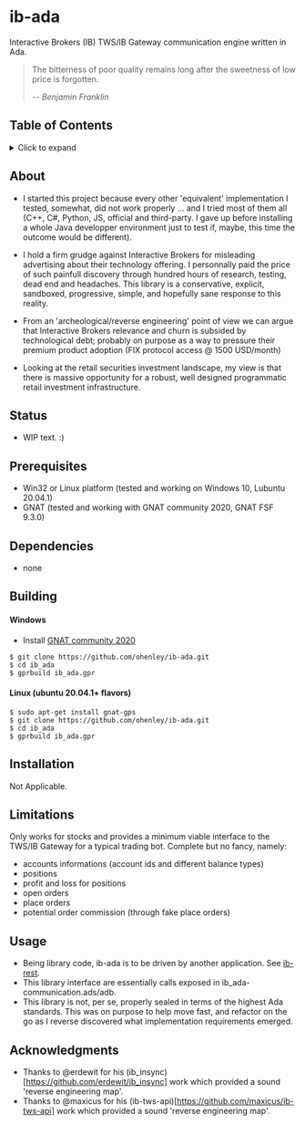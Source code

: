 # ib-ada
Interactive Brokers (IB) TWS/IB Gateway communication engine written in Ada.

> The bitterness of poor quality remains long after the sweetness of low price is forgotten.
>
> -- <cite>Benjamin Franklin</cite>

## Table of Contents
<details>
<summary>Click to expand</summary>

1. [About](#About)
2. [Status](#Status)
3. [Prerequisites](#Prerequisites)  
4. [Dependencies](#Dependencies)
5. [Building](#Building)
   1. [Windows](#Windows)
   2. [Other OSes](#Other-OSes)
6. [Installation](#Installation)
7. [Limitations](#Limitations)
8. [Usage](#Usage)
9. [Acknowledgments](#Acknowledgments)

</details>

## About
- I started this project because every other 'equivalent' implementation I tested, somewhat, did not work properly ... and I tried most of them all (C++, C#, Python, JS, official and third-party. I gave up before installing a whole Java developper environment just to test if, maybe, this time the outcome would be different).

- I hold a firm grudge against Interactive Brokers for misleading advertising about their technology offering. I personnally paid the price of such painfull discovery through hundred hours of research, testing, dead end and headaches. This library is a conservative, explicit, sandboxed, progressive, simple, and hopefully sane response to this reality. 

- From an 'archeological/reverse engineering' point of view we can argue that Interactive Brokers relevance and churn is subsided by technological debt; probably on purpose as a way to pressure their premium product adoption (FIX protocol access @ 1500 USD/month)

- Looking at the retail securities investment landscape, my view is that there is massive opportunity for a robust, well designed programmatic retail investment infrastructure.

## Status
- WIP text. :)

## Prerequisites
- Win32 or Linux platform (tested and working on Windows 10, Lubuntu 20.04.1)
- GNAT (tested and working with GNAT community 2020, GNAT FSF 9.3.0)

## Dependencies
- none

## Building
#### Windows
- Install [GNAT community 2020](https://community.download.adacore.com/v1/966801764ae160828c97d2c33000e9feb08d4cce?filename=gnat-2020-20200429-x86_64-windows-bin.exe)    
```
$ git clone https://github.com/ohenley/ib-ada.git     
$ cd ib_ada
$ gprbuild ib_ada.gpr
```
   
#### Linux (ubuntu 20.04.1+ flavors)
```
$ sudo apt-get install gnat-gps
$ git clone https://github.com/ohenley/ib-ada.git
$ cd ib_ada
$ gprbuild ib_ada.gpr
```

## Installation
Not Applicable.

## Limitations
Only works for stocks and provides a minimum viable interface to the TWS/IB Gateway for a typical trading bot. Complete but no fancy, namely:

- accounts informations (account ids and different balance types)
- positions
- profit and loss for positions
- open orders
- place orders
- potential order commission (through fake place orders)

## Usage
- Being library code, ib-ada is to be driven by another application. See [ib-rest](https://github.com/ohenley/ib-rest).
- This library interface are essentially calls exposed in ib_ada-communication.ads/adb. 
- This library is not, per se, properly sealed in terms of the highest Ada standards. This was on purpose to help move fast, and refactor on the go as I reverse discovered what implementation requirements emerged.    

## Acknowledgments
- Thanks to @erdewit for his (ib_insync)[https://github.com/erdewit/ib_insync] work which provided a sound 'reverse engineering map'.
- Thanks to @maxicus for his (ib-tws-api)[https://github.com/maxicus/ib-tws-api] work which provided a sound 'reverse engineering map'.
